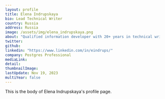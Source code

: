 ```yaml
---
layout: profile
title: Elena Indrupskaya
bio: Lead Technical Writer
country: Russia
address: Russia
image: /assets/img/elena_indrupskaya.png
about: "Qualified information developer with 20+ years in technical writing. Experienced in creation of end-user documentation, such as developer guides, developer references, or getting started guides, as well as help systems, including context-sensitive help and documentation for help desk portals. Supported full documentation cycle, including planning, creation, review, publishing, and Web posting."
twitter: 
github: 
linkedin: "https://www.linkedin.com/in/eindrups/"
company: Postgres Professional
mediaLink:
detail: 
thumbnailImage:
lastUpdate: Nov 19, 2023
multiYear: false
---
```


This is the body of Elena Indrupskaya's profile page.
